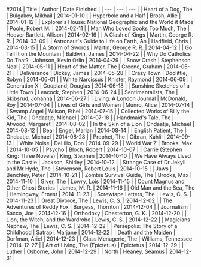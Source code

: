 #2014
| Title | Author | Date Finished |
| --- | --- | --- |
| Heart of a Dog, The | Bulgakov, Mikhail | 2014-01-10 |
| Hyperbole and a Half | Brosh, Allie | 2014-01-12 |
| Explorer's House: National Geographic and the World it Made | Poole, Robert M. | 2014-02-11 |
| Man Who Loved Books Too Much, The | Hoover Bartlett, Allison | 2014-02-16 |
| A Clash of Kings | Martin, George R. R. | 2014-03-09 |
| Astronaut's Guide to Life on Earth, An | Hadfield, Chris | 2014-03-15 |
| A Storm of Swords | Martin, George R. R. | 2014-04-12 |
| Go Tell It on the Mountain | Baldwin, James | 2014-04-22 |
| Why Do Catholics Do That? | Johnson, Kevin Orlin | 2014-04-29 |
| Snow Crash | Stephenson, Neal | 2014-05-11 |
| Heart of the Matter, The | Greene, Graham | 2014-05-21 |
| Deliverance | Dickey, James | 2014-05-28 |
| Crazy Town | Doolittle, Robyn | 2014-06-01 |
| White Narcissus | Knister, Raymond | 2014-06-09 |
| Generation X | Coupland, Douglas | 2014-06-18 |
| Sunshine Sketches of a Little Town | Leacock, Stephen | 2014-06-24 |
| Sentimentalists, The | Skibsrud, Johanna | 2014-06-27 |
| Living: A London Journal | McDonald, Roy | 2014-07-04 |
| Lives of Girls and Women | Munro, Alice | 2014-07-14 |
| Swamp Angel | Wilson, Ethel | 2014-07-15 |
| Collected Works of Billy the Kid, The | Ondaatje, Michael | 2014-07-18 |
| Handmaid's Tale, The | Atwood, Margaret | 2014-08-02 |
| In the Skin of a Lion | Ondaatje, Michael | 2014-08-12 |
| Bear | Engel, Marian | 2014-08-14 |
| English Patient, The | Ondaatje, Michael | 2014-08-28 |
| Prophet, The | Gibran, Kahlil | 2014-09-13 |
| White Noise | DeLillo, Don | 2014-09-29 |
| World War Z | Brooks, Max | 2014-10-05 |
| Psycho | Bloch, Robert | 2014-10-07 |
| Carrie (Stephen King: Three Novels) | King, Stephen | 2014-10-10 |
| We Have Always Lived in the Castle | Jackson, Shirley | 2014-10-12 |
| Strange Case of Dr Jekyll and Mr Hyde, The | Stevenson, Robert Louis | 2014-10-15 |
| Jaws | Benchley, Peter | 2014-10-21 |
| Zombie Survival Guide, The | Brooks, Max | 2014-11-10 |
| Giver, The | Lowry, Lois | 2014-11-15 |
| Count Magnus and Other Ghost Stories | James, M. R. | 2014-11-16 |
| Old Man and the Sea, The | Hemingway, Ernest | 2014-11-23 |
| Screwtape Letters, The | Lewis, C. S. | 2014-11-23 |
| Great Divorce, The | Lewis, C. S. | 2014-12-02 |
| The Adventures of Reddy Fox | Burgess, Thornton | 2014-12-04 |
| Journalism | Sacco, Joe | 2014-12-16 |
| Orthodoxy | Chesterton, G. K. | 2014-12-20 |
| Lion, the Witch, and the Wardrobe | Lewis, C. S. | 2014-12-22 |
| Magicians Nephew, The | Lewis, C. S. | 2014-12-22 |
| Persepolis: The Story of a Childhood | Satrapi, Marjane | 2014-12-22 |
| Death and the Maiden | Dorfman, Ariel | 2014-12-23 |
| Glass Menagerie, The | Williams, Tennessee | 2014-12-27 |
| Art of Living, The (Epictetus) | Epictetus | 2014-12-29 |
| Luther  | Osborne, John | 2014-12-29 |
| North | Heaney, Seamus | 2014-12-31 |